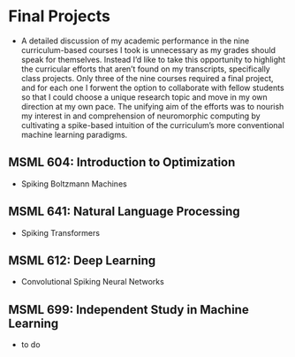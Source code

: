 # Final Projects
- A detailed discussion of my academic performance in the nine curriculum-based courses I took is unnecessary as my grades should speak for themselves. Instead I’d like to take this opportunity to highlight the curricular efforts that aren’t found on my transcripts, specifically class projects. Only three of the nine courses required a final project, and for each one I forwent the option to collaborate with fellow students so that I could choose a unique research topic and move in my own direction at my own pace. The unifying aim of the efforts was to nourish my interest in and comprehension of neuromorphic computing by cultivating a spike-based intuition of the curriculum’s more conventional machine learning paradigms.
  
## MSML 604: Introduction to Optimization 
- Spiking Boltzmann Machines

## MSML 641: Natural Language Processing
- Spiking Transformers
 
## MSML 612: Deep Learning
- Convolutional Spiking Neural Networks

## MSML 699: Independent Study in Machine Learning 
- to do
